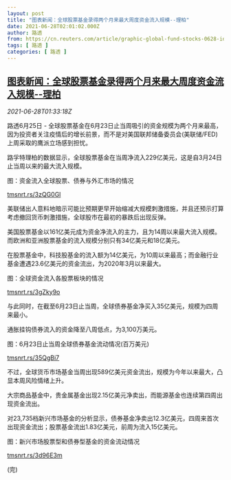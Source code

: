 ```yaml
---
layout: post
title: "图表新闻：全球股票基金录得两个月来最大周度资金流入规模--理柏"
date: 2021-06-28T02:01:02.000Z
author: 路透
from: https://cn.reuters.com/article/graphic-global-fund-stocks-0628-idCNKCS2E403B
tags: [ 路透 ]
categories: [ 路透 ]
---
```

<!--1624845662000-->
[图表新闻：全球股票基金录得两个月来最大周度资金流入规模--理柏](https://cn.reuters.com/article/graphic-global-fund-stocks-0628-idCNKCS2E403B)
------

<div>
<div><i>2021-06-28T01:33:18Z</i></div><p>路透6月25日 - 全球股票基金在6月23日止当周吸引的资金规模为两个月来最高，因为投资者关注疫情后的增长前景，而不是对美国联邦储备委员会(美联储/FED)上周采取的鹰派立场感到担忧。</p><p>路孚特理柏的数据显示，全球股票基金在当周净流入229亿美元，这是自3月24日止当周以来的最大流入规模。</p><p>图：资金流入全球股票、债券与外汇市场的情况</p><p><a href="https://tmsnrt.rs/3zQG0Gl">tmsnrt.rs/3zQG0Gl</a></p><p>美联储出人意料地暗示可能比预期更早开始缩减大规模刺激措施，并且还预示打算考虑撤回货币刺激措施，全球股市在最初的暴跌后出现反弹。</p><p>美国股票基金以161亿美元成为资金净流入的主力，且为14周以来最大流入规模。而欧洲和亚洲股票基金的流入规模分别只有34亿美元和18亿美元。</p><p>在股票基金中，科技股基金的流入额为14亿美元，为10周以来最高；而金融行业基金遭遇23.6亿美元的资金流出，为2020年3月以来最大。</p><p>图：全球资金流入各股票板块的情况</p><p><a href="https://tmsnrt.rs/3gZky9o">tmsnrt.rs/3gZky9o</a></p><p>与此同时，在截至6月23日止当周，全球债券基金净买入35亿美元，规模为四周来最小。</p><p>通胀挂钩债券流入的资金降至八周低点，为3,100万美元。</p><p>图：6月23日止当周全球债券基金流动情况(百万美元)</p><p><a href="https://tmsnrt.rs/35QgBi7">tmsnrt.rs/35QgBi7</a></p><p>不过，全球货币市场基金当周出现589亿美元资金流出，规模为今年以来最大，凸显本周风险情绪上升。</p><p>大宗商品基金中，贵金属基金出现2.15亿美元净卖出，而能源基金也连续第四周出现资金流出。</p><p>对23,735档新兴市场基金的分析显示，债券基金净卖出12.3亿美元，四周来首次出现资金流出；股票基金流出1.83亿美元，前周为流入15亿美元。</p><p>图：新兴市场股票型和债券型基金的资金流动情况</p><p><a href="https://tmsnrt.rs/3d96E3m">tmsnrt.rs/3d96E3m</a></p><p>(完)</p>
</div>
